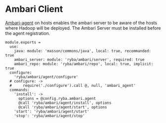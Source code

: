 
# Ambari Client

[Ambari-agent][Ambari-agent-install] on hosts enables the ambari server to be
aware of the  hosts where Hadoop will be deployed. The Ambari Server must be 
installed before the agent registration.

    module.exports =
      use:
        java: module: 'masson/commons/java', local: true, recommanded: true
        ambari_server: module: 'ryba/ambari/server', required: true
        ambari_repo: module: 'ryba/ambari/repo', local: true, implicit: true
      configure:
        'ryba/ambari/agent/configure'
      # configure: ->
      #     require('./configure').call @, null, 'ambari_agent'
      commands:
        'install': ->
          options = @config.ryba.ambari.agent
          @call 'ryba/ambari/agent/install', options
          @call 'ryba/ambari/agent/start', options
        'start': 'ryba/ambari/agent/start'
        'stop': 'ryba/ambari/agent/stop'

[Ambari-agent-install]: https://cwiki.apache.org/confluence/display/AMBARI/Installing+ambari-agent+on+target+hosts
